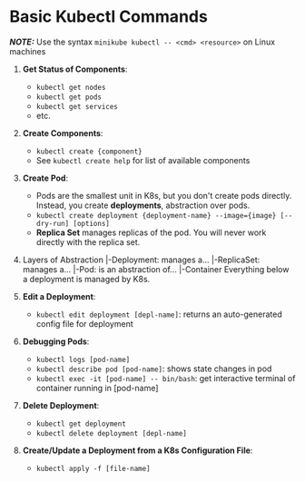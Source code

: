 # Basic Kubectl Commands

**_NOTE:_** Use the syntax `minikube kubectl -- <cmd> <resource>` on Linux machines

1. **Get Status of Components**:
    - `kubectl get nodes`
    - `kubectl get pods`
    - `kubectl get services`
    - etc.

2. **Create Components**:
    - `kubectl create {component}`
    - See `kubectl create help` for list of available components

3. **Create Pod**:
    - Pods are the smallest unit in K8s, but you don't create pods directly. Instead, you create **deployments**, abstraction over pods.
    - `kubectl create deployment {deployment-name} --image={image} [--dry-run] [options]`
    - **Replica Set** manages replicas of the pod. You will never work directly with the replica set.

4. Layers of Abstraction
    |-Deployment: manages a...
        |-ReplicaSet: manages a...
            |-Pod: is an abstraction of...
                |-Container
    Everything below a deployment is managed by K8s.

5. **Edit a Deployment**:
    - `kubectl edit deployment [depl-name]`: returns an auto-generated config file for deployment

6. **Debugging Pods**:
    - `kubectl logs [pod-name]`
    - `kubectl describe pod [pod-name]`: shows state changes in pod
    - `kubectl exec -it [pod-name] -- bin/bash`: get interactive terminal of container running in [pod-name]

7. **Delete Deployment**:
    - `kubectl get deployment`
    - `kubectl delete deployment [depl-name]`

8. **Create/Update a Deployment from a K8s Configuration File**:
    - `kubectl apply -f [file-name]`